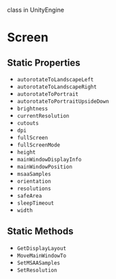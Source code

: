 class in UnityEngine
# Screen

## Static Properties
- `autorotateToLandscapeLeft`
- `autorotateToLandscapeRight`
- `autorotateToPortrait`
- `autorotateToPortraitUpsideDown`
- `brightness`
- `currentResolution`
- `cutouts`
- `dpi`
- `fullScreen`
- `fullScreenMode`
- `height`
- `mainWindowDisplayInfo`
- `mainWindowPosition`
- `msaaSamples`
- `orientation`
- `resolutions`
- `safeArea`
- `sleepTimeout`
- `width`
## Static Methods
- `GetDisplayLayout`
- `MoveMainWindowTo`
- `SetMSAASamples`
- `SetResolution`
